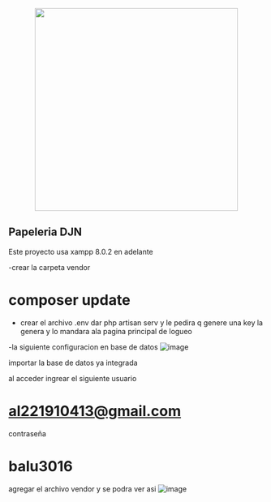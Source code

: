 <p align="center"><a href="https://laravel.com" target="_blank"><img src="https://raw.githubusercontent.com/laravel/art/master/logo-lockup/5%20SVG/2%20CMYK/1%20Full%20Color/laravel-logolockup-cmyk-red.svg" width="400"></a></p>



## Papeleria DJN

Este proyecto usa xampp 8.0.2 en adelante 

-crear la carpeta vendor 

<h1>composer update</h1>

- crear el archivo .env dar php artisan serv y le pedira q genere una key la genera y lo mandara ala pagina principal de logueo 

-la siguiente configuracion en base de datos 
![image](https://user-images.githubusercontent.com/78555588/205426830-6facb5ae-db5b-4191-b0a5-e95ac8d18087.png)

importar la base de datos ya integrada 

al acceder ingrear el siguiente usuario <h1>al221910413@gmail.com</h1> contraseña <h1>balu3016</h1>

agregar el archivo vendor y se podra ver asi 
![image](https://user-images.githubusercontent.com/78555588/205426891-673ca6a4-8aba-4652-9c07-f57db0a0c674.png)
